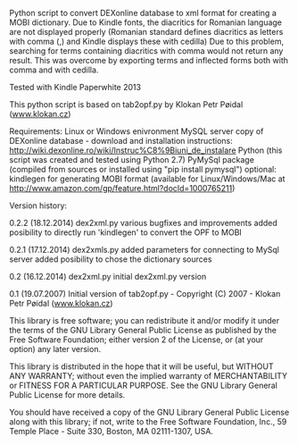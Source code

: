 

Python script to convert DEXonline database to xml format for creating a MOBI dictionary.
Due to Kindle fonts, the diacritics for Romanian language are not displayed properly
(Romanian standard defines diacritics as letters with comma (,) and Kindle displays these with cedilla)
Due to this problem, searching for terms containing diacritics with comma would not return any result.
This was overcome by exporting terms and inflected forms both with comma and with cedilla.

Tested with Kindle Paperwhite 2013

This python script is based on tab2opf.py by Klokan Petr Pøidal (www.klokan.cz)

Requirements:
        Linux or Windows enivronment
        MySQL server
        copy of DEXonline database - download and installation instructions: http://wiki.dexonline.ro/wiki/Instruc%C8%9Biuni_de_instalare
        Python (this script was created and tested using Python 2.7)
        PyMySql package (compiled from sources or installed using "pip install pymysql")
    optional:
        kindlegen for generating MOBI format (available for Linux/Windows/Mac at http://www.amazon.com/gp/feature.html?docId=1000765211)

Version history:

0.2.2    (18.12.2014) dex2xml.py
        various bugfixes and improvements
        added posibility to directly run 'kindlegen' to convert the OPF to MOBI

0.2.1    (17.12.2014) dex2xmls.py
        added parameters for connecting to MySql server
        added posibility to chose the dictionary sources

0.2    (16.12.2014) dex2xml.py
        initial dex2xml.py version

0.1    (19.07.2007) Initial version of tab2opf.py - Copyright (C) 2007 - Klokan Petr Pøidal (www.klokan.cz)

This library is free software; you can redistribute it and/or
modify it under the terms of the GNU Library General Public
License as published by the Free Software Foundation; either
version 2 of the License, or (at your option) any later version.

This library is distributed in the hope that it will be useful,
but WITHOUT ANY WARRANTY; without even the implied warranty of
MERCHANTABILITY or FITNESS FOR A PARTICULAR PURPOSE.  See the GNU
Library General Public License for more details.

You should have received a copy of the GNU Library General Public
License along with this library; if not, write to the
Free Software Foundation, Inc., 59 Temple Place - Suite 330,
Boston, MA 02111-1307, USA.


